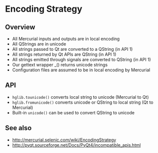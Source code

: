 # Encoding Strategy

## Overview

* All Mercurial inputs and outputs are in local encoding
* All QStrings are in unicode
* All strings passed to Qt are converted to a QString (in API 1)
* All strings returned by Qt APIs are QString (in API 1)
* All strings emitted through signals are converted to QString (in API 1)
* Our gettext wrapper _() returns unicode strings
* Configuration files are assumed to be in local encoding by Mercurial

## API

* `hglib.tounicode()` converts local string to unicode (Mercurial to Qt)
* `hglib.fromunicode()` converts unicode or QString to local string (Qt to Mercurial)
* Built-in `unicode()` can be used to convert QString to unicode

## See also

* http://mercurial.selenic.com/wiki/EncodingStrategy
* http://pyqt.sourceforge.net/Docs/PyQt4/incompatible_apis.html
